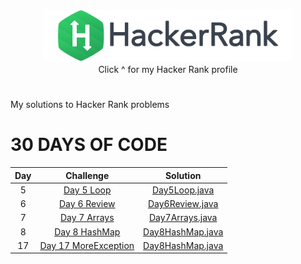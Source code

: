 <p align="center">
    <a href="https://www.hackerrank.com/mihaidobri">
        <img height=85 src="https://github.com/mihaidobri/HackerRank-MySolutions/blob/master/src/main/resources/images/hackerrank.svg">
    </a>
    <br>Click ^ for my Hacker Rank profile
</p>


#
My solutions to Hacker Rank problems

# 30 DAYS OF CODE

| Day |                                                Challenge                                              				  |                                                                                           Solution                                                                                                                              									    |
|:---:|:---------------------------------------------------------------------------------------------------------------------:|:-----------------------------------------------------------------------------------------------------------------------------------------------------------------------------------------------------------------------------------------------------------------------:|
|  5  | [Day 5 Loop](https://www.hackerrank.com/challenges/30-loop/problem)                                 				  | [Day5Loop.java](https://github.com/mihaidobri/HackerRank-MySolutions/blob/master/src/Day5Loop/Day5Loop.java)
|  6  | [Day 6 Review](https://www.hackerrank.com/challenges/30-review-loop/problem)                                 				  | [Day6Review.java](https://github.com/mihaidobri/HackerRank-MySolutions/blob/master/src/Day6Review/Day6Review.java)
|  7  | [Day 7 Arrays](https://www.hackerrank.com/challenges/30-arrays)                                 				  | [Day7Arrays.java](https://github.com/mihaidobri/HackerRank-MySolutions/blob/master/src/Day7Arrays/Day7Arrays.java)
|  8  | [Day 8 HashMap](https://www.hackerrank.com/challenges/30-dictionaries-and-maps/problems)                                 				  | [Day8HashMap.java](https://github.com/mihaidobri/HackerRank-MySolutions/blob/master/src/Day8AHashMap/Day8HashMap.java)
|  17 | [Day 17 MoreException](https://www.hackerrank.com/challenges/30-more-exceptions/problem)                                 				  | [Day8HashMap.java](https://github.com/mihaidobri/HackerRank-MySolutions/tree/master/src/Day17MoreExeption/Solution/Day17MoreException.java)